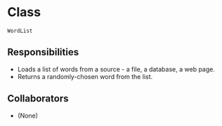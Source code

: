 # Class

`WordList`

## Responsibilities

- Loads a list of words from a source - a file, a database, a web page.
- Returns a randomly-chosen word from the list.

## Collaborators

- (None)
